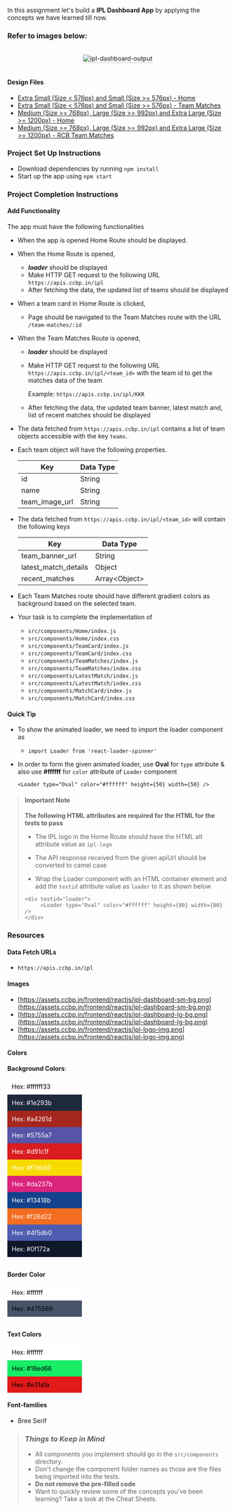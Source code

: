 In this assignment let's build a **IPL Dashboard App** by applying the concepts
we have learned till now.

### Refer to images below:

<!-- TODO: need to update output images -->
<br/>
<div style="text-align: center;">
    <img src="https://res.cloudinary.com/lalitha/image/upload/v1619095476/ipl-dashbaord-output_occ2zg.gif" alt="ipl-dashboard-output" style="max-width:70%;box-shadow:0 2.8px 2.2px rgba(0, 0, 0, 0.12)">
</div>
<br/>

#### Design Files

- [Extra Small (Size < 576px) and Small (Size >= 576px) - Home](https://res.cloudinary.com/lalitha/image/upload/v1619149708/ipl-dashboard-home-sm-output_ua0qo2.png)
- [Extra Small (Size < 576px) and Small (Size >= 576px) - Team Matches](https://res.cloudinary.com/lalitha/image/upload/v1619091308/ipl-dashboard-team-matches-sm-output_t7kzfv.png)
- [Medium (Size >= 768px), Large (Size >= 992px) and Extra Large (Size >= 1200px) - Home](https://res.cloudinary.com/lalitha/image/upload/v1619091308/ipl-dashboard-home-lg-output_w5oyp2.png)
- [Medium (Size >= 768px), Large (Size >= 992px) and Extra Large (Size >= 1200px) - RCB Team Matches](https://res.cloudinary.com/lalitha/image/upload/v1619091308/ipl-dashboard-team-matches-lg-output_ryzmrq.png)

### Project Set Up Instructions

- Download dependencies by running `npm install`
- Start up the app using `npm start`

### Project Completion Instructions

#### Add Functionality

The app must have the following functionalities

- When the app is opened Home Route should be displayed.
- When the Home Route is opened,

  - **_loader_** should be displayed
  - Make HTTP GET request to the following URL `https://apis.ccbp.in/ipl`
  - After fetching the data, the updated list of teams should be displayed

- When a team card in Home Route is clicked,

  - Page should be navigated to the Team Matches route with the URL
    `/team-matches/:id`

- When the Team Matches Route is opened,

  - **_loader_** should be displayed
  - Make HTTP GET request to the following URL
    `https://apis.ccbp.in/ipl/<team_id>` with the team id to get the matches
    data of the team

    Example: `https://apis.ccbp.in/ipl/KKR`

  - After fetching the data, the updated team banner, latest match and, list of
    recent matches should be displayed

- The data fetched from `https://apis.ccbp.in/ipl` contains a list of team
  objects accessible with the key `teams`.
- Each team object will have the following properties.

  | Key            | Data Type |
  | -------------- | --------- |
  | id             | String    |
  | name           | String    |
  | team_image_url | String    |

- The data fetched from `https://apis.ccbp.in/ipl/<team_id>` will contain the
  following keys

  | Key                  | Data Type       |
  | -------------------- | --------------- |
  | team_banner_url      | String          |
  | latest_match_details | Object          |
  | recent_matches       | Array\<Object\> |

- Each Team Matches route should have different gradient colors as background
  based on the selected team.

- Your task is to complete the implementation of
  - `src/components/Home/index.js`
  - `src/components/Home/index.css`
  - `src/components/TeamCard/index.js`
  - `src/components/TeamCard/index.css`
  - `src/components/TeamMatches/index.js`
  - `src/components/TeamMatches/index.css`
  - `src/components/LatestMatch/index.js`
  - `src/components/LatestMatch/index.css`
  - `src/components/MatchCard/index.js`
  - `src/components/MatchCard/index.css`

#### Quick Tip

- To show the animated loader, we need to import the loader component as
  - `import Loader from 'react-loader-spinner'`
- In order to form the given animated loader, use **Oval** for `type` attribute
  & also use **#ffffff** for `color` attribute of `Loader` component

  ```
  <Loader type="Oval" color="#ffffff" height={50} width={50} />
  ```

> #### Important Note
>
> **The following HTML attributes are required for the HTML for the tests to
> pass**
>
> - The IPL logo in the Home Route should have the HTML alt attribute value as
>   `ipl-logo`
> - The API response received from the given apiUrl should be converted to camel
>   case
>
> - Wrap the Loader component with an HTML container element and add the
>   `testid` attribute value as `loader` to it as shown below
>
> ```
> <div testid="loader">
>      <Loader type="Oval" color="#ffffff" height={80} width={80} />
> </div>
> ```

### Resources

#### Data Fetch URLs

- `https://apis.ccbp.in/ipl`

#### Images

- [https://assets.ccbp.in/frontend/reactjs/ipl-dashboard-sm-bg.png](https://assets.ccbp.in/frontend/reactjs/ipl-dashboard-sm-bg.png)
- [https://assets.ccbp.in/frontend/reactjs/ipl-dashboard-lg-bg.png](https://assets.ccbp.in/frontend/reactjs/ipl-dashboard-lg-bg.png)
- [https://assets.ccbp.in/frontend/reactjs/ipl-logo-img.png](https://assets.ccbp.in/frontend/reactjs/ipl-logo-img.png)

#### Colors

**Background Colors**:

<div style="background-color: #ffffff33; width: 150px; padding: 10px; color: black">Hex: #ffffff33</div>
<div style="background-color: #1e293b; width: 150px; padding: 10px; color: white">Hex: #1e293b</div>
<div style="background-color: #a4261d; width: 150px; padding: 10px; color: white">Hex: #a4261d</div>
<div style="background-color: #5755a7; width: 150px; padding: 10px; color: white">Hex: #5755a7</div>
<div style="background-color: #d91c1f; width: 150px; padding: 10px; color: white">Hex: #d91c1f</div>
<div style="background-color: #f7db00; width: 150px; padding: 10px; color: white">Hex: #f7db00</div>
<div style="background-color: #da237b; width: 150px; padding: 10px; color: white">Hex: #da237b</div>
<div style="background-color: #13418b; width: 150px; padding: 10px; color: white">Hex: #13418b</div>
<div style="background-color: #f26d22; width: 150px; padding: 10px; color: white">Hex: #f26d22</div>
<div style="background-color: #4f5db0; width: 150px; padding: 10px; color: white">Hex: #4f5db0</div>
<div style="background-color: #0f172a; width: 150px; padding: 10px; color: white">Hex: #0f172a</div>

<br />

**Border Color**

<div style="background-color: #ffffff; width: 150px; padding: 10px; color: black">Hex: #ffffff</div>
<div style="background-color: #475569; width: 150px; padding: 10px; color: black">Hex: #475569</div>

<br />

**Text Colors**

<div style="background-color: #ffffff; width: 150px; padding: 10px; color: black">Hex: #ffffff</div>
<div style="background-color: #18ed66; width: 150px; padding: 10px; color: black">Hex: #18ed66</div>
<div style="background-color: #e31a1a; width: 150px; padding: 10px; color: black">Hex: #e31a1a</div>

#### Font-families

- Bree Serif

> ### _Things to Keep in Mind_
>
> - All components you implement should go in the `src/components` directory.
> - Don't change the component folder names as those are the files being
>   imported into the tests.
> - **Do not remove the pre-filled code**
> - Want to quickly review some of the concepts you’ve been learning? Take a
>   look at the Cheat Sheets.
